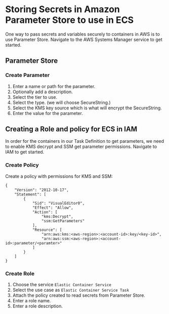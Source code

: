 # Storing Secrets in Amazon Parameter Store to use in ECS

One way to pass secrets and variables securely to containers in AWS is to use Parameter Store. Navigate to the AWS Systems Manager service to get started.

## Parameter Store

### Create Parameter

1. Enter a name or path for the parameter.
2. Optionally add a description.
3. Select the tier to use.
4. Select the type. \(we will choose SecureString.\)
5. Select the KMS key source which is what will encrypt the SecureString.
6. Enter the value for the parameter.

## Creating a Role and policy for ECS in IAM

In order for the containers in our Task Definition to get parameters, we need to enable KMS decrypt and SSM get parameter permissions. Navigate to IAM to get started.

### Create Policy

Create a policy with permissions for KMS and SSM:

```text
{
    "Version": "2012-10-17",
    "Statement": [
        {
            "Sid": "VisualEditor0",
            "Effect": "Allow",
            "Action": [
                "kms:Decrypt",
                "ssm:GetParameters"
            ],
            "Resource": [
                "arn:aws:kms:<aws-region>:<account-id>:key/<key-id>",
                "arn:aws:ssm:<aws-region>:<account-id>:parameter/<paramter>"
            ]
        }
    ]
}
```

### Create Role

1. Choose the service `Elastic Container Service` 
2. Select the use case as `Elastic Container Service Task` 
3. Attach the policy created to read secrets from Parameter Store.
4. Enter a role name.
5. Enter a role description.

